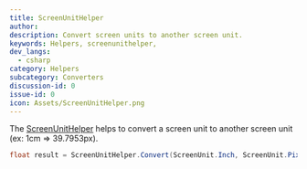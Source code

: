 ```yaml
---
title: ScreenUnitHelper
author: 
description: Convert screen units to another screen unit.
keywords: Helpers, screenunithelper,
dev_langs:
  - csharp
category: Helpers
subcategory: Converters
discussion-id: 0
issue-id: 0
icon: Assets/ScreenUnitHelper.png
---
```


The [ScreenUnitHelper](https://learn.microsoft.com/dotnet/api/microsoft.toolkit.uwp.helpers.screenunithelper) helps to convert a screen unit to another screen unit (ex: 1cm => 39.7953px).

```csharp
float result = ScreenUnitHelper.Convert(ScreenUnit.Inch, ScreenUnit.Pixel, 1); // 96
```
